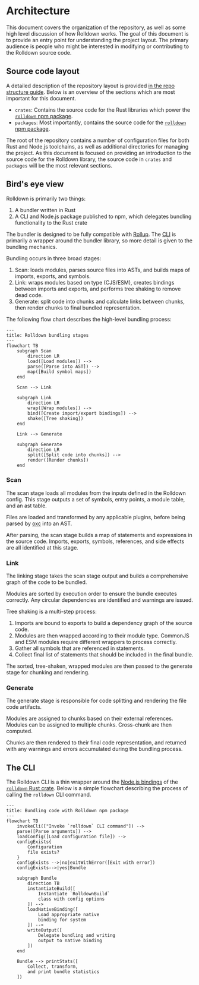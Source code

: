 <script setup>
/**
 * Inspiration for this document comes from the following:
 *  - https://github.com/redis/redis/blob/f4481e657f905074fa515701af3f695757817d88/README.md#source-code-layout
 *  - https://github.com/rust-lang/rust-analyzer/blob/d9c29afaee6cb26044b5a605e0073fcabb2e9722/docs/dev/architecture.md
 *  - https://github.com/evanw/esbuild/blob/44e746965d783646f97daf3d0617ff816727e7fb/docs/architecture.md
 */
import Mermaid from '../.vitepress/components/Mermaid.vue'
</script>

# Architecture

This document covers the organization of the repository, as well as some high level discussion of how Rolldown works. The goal of this document is to provide an entry point for understanding the project layout. The primary audience is people who might be interested in modifying or contributing to the Rolldown source code.

## Source code layout

A detailed description of the repository layout is provided [in the repo structure guide](./repo-structure). Below is an overview of the sections which are most important for this document.

- `crates`: Contains the source code for the Rust libraries which power the [`rolldown` npm package](http://npmjs.com/package/rolldown).
- `packages`: Most importantly, contains the source code for the [`rolldown` npm package](http://npmjs.com/package/rolldown).

The root of the repository contains a number of configuration files for both Rust and Node.js toolchains, as well as additional directories for managing the project. As this document is focused on providing an introduction to the source code for the Rolldown library, the source code in `crates` and `packages` will be the most relevant sections.

## Bird's eye view

Rolldown is primarily two things:

1. A bundler written in Rust
2. A CLI and Node.js package published to npm, which delegates bundling functionality to the Rust crate

The bundler is designed to be fully compatible with [Rollup](https://rollupjs.org). The [CLI](#the-cli) is primarily a wrapper around the bundler library, so more detail is given to the bundling mechanics.

Bundling occurs in three broad stages:

1. Scan: loads modules, parses source files into ASTs, and builds maps of imports, exports, and symbols.
2. Link: wraps modules based on type (CJS/ESM), creates bindings between imports and exports, and performs tree shaking to remove dead code.
3. Generate: split code into chunks and calculate links between chunks, then render chunks to final bundled representation.

The following flow chart describes the high-level bundling process:

```mermaid
---
title: Rolldown bundling stages
---
flowchart TB
    subgraph Scan
        direction LR
        load([Load modules]) -->
        parse([Parse into AST]) -->
        map([Build symbol maps])
    end

    Scan --> Link

    subgraph Link
        direction LR
        wrap([Wrap modules]) -->
        bind([Create import/export bindings]) -->
        shake([Tree shaking])
    end

    Link --> Generate

    subgraph Generate
        direction LR
        split([Split code into chunks]) -->
        render([Render chunks])
    end
```

### Scan

The scan stage loads all modules from the inputs defined in the Rolldown config. This stage outputs a set of symbols, entry points, a module table, and an ast table.

Files are loaded and transformed by any applicable plugins, before being parsed by [oxc](https://oxc-project.github.io/) into an AST.

After parsing, the scan stage builds a map of statements and expressions in the source code. Imports, exports, symbols, references, and side effects are all identified at this stage.

### Link

The linking stage takes the scan stage output and builds a comprehensive graph of the code to be bundled.

Modules are sorted by execution order to ensure the bundle executes correctly. Any circular dependencies are identified and warnings are issued.

Tree shaking is a multi-step process:

1. Imports are bound to exports to build a dependency graph of the source code.
2. Modules are then wrapped according to their module type. CommonJS and ESM modules require different wrappers to process correctly. <!-- TODO: more information on how CommonJS and ESM WrapKind is determined -->
3. Gather all symbols that are referenced in statements.
4. Collect final list of statements that should be included in the final bundle.

The sorted, tree-shaken, wrapped modules are then passed to the generate stage for chunking and rendering.

### Generate

The generate stage is responsible for code splitting and rendering the file code artifacts.

Modules are assigned to chunks based on their external references. Modules can be assigned to multiple chunks. Cross-chunk are then computed. <!-- TODO: why... what??? -->

Chunks are then rendered to their final code representation, and returned with any warnings and errors accumulated during the bundling process.

## The CLI

The Rolldown CLI is a thin wrapper around the [Node.js bindings](https://github.com/rolldown/rolldown/tree/2011bf463b8cead1903375046643abb1168ef46f/crates/rolldown_binding) of the [`rolldown` Rust crate](https://github.com/rolldown/rolldown/tree/2011bf463b8cead1903375046643abb1168ef46f/crates/rolldown). Below is a simple flowchart describing the process of calling the `rolldown` CLI command.

```mermaid
---
title: Bundling code with Rolldown npm package
---
flowchart TB
    invokeCli(["Invoke `rolldown` CLI command"]) -->
    parse([Parse arguments]) -->
    loadConfig([Load configuration file]) -->
    configExists{
        Configuration
        file exists?
    }
    configExists -->|no|exitWithError([Exit with error])
    configExists-->|yes|Bundle

    subgraph Bundle
        direction TB
        instantiateBuild([
            Instantiate `RolldownBuild`
            class with config options
        ]) -->
        loadNativeBinding([
            Load appropriate native
            binding for system
        ]) -->
        writeOutput([
            Delegate bundling and writing
            output to native binding
        ])
    end

    Bundle --> printStats([
        Collect, transform,
        and print bundle statistics
    ])
```
